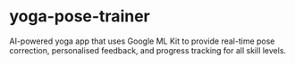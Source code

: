 # yoga-pose-trainer
AI-powered yoga app that uses Google ML Kit to provide real-time pose correction, personalised feedback, and progress tracking for all skill levels.
